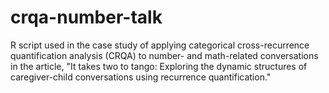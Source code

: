 # crqa-number-talk

R script used in the case study of applying categorical cross-recurrence quantification analysis (CRQA) to number- and math-related conversations in the article, "It takes two to tango: Exploring the dynamic structures of caregiver-child conversations using recurrence quantification."
